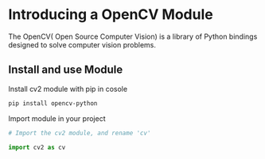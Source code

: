 # Introducing a OpenCV Module

The OpenCV( Open Source Computer Vision) is a library of Python bindings designed to solve computer vision problems.

## Install and use Module

Install cv2 module with pip in cosole

```bash
pip install opencv-python
```

Import module in your project

```python
# Import the cv2 module, and rename 'cv'

import cv2 as cv
```
